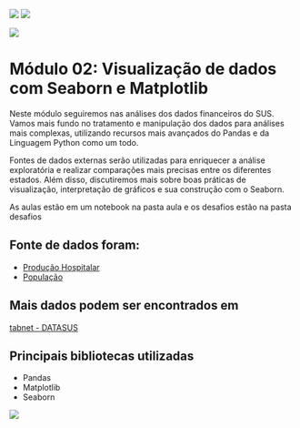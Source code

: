 ![](https://img.shields.io/github/last-commit/HenriqueCCdA/bootCampAluraDataScience?style=plasti&ccolor=blue)
![](https://img.shields.io/badge/Autor-Henrique%20C%20C%20de%20Andrade-blue)

![](https://play-lh.googleusercontent.com/E5OY3A9Nf-XieZN5Ah6KfPIDbFpLR_j5fFOLbl-aYDrRiFAvensqRJjZpWFRA_yyNg)
   

# Módulo 02: Visualização de dados com Seaborn e Matplotlib

Neste módulo seguiremos nas análises dos dados financeiros do SUS. Vamos mais fundo no tratamento e manipulação dos dados para análises mais complexas, utilizando recursos mais avançados do Pandas e da Linguagem Python como um todo.

Fontes de dados externas serão utilizadas para enriquecer a análise exploratória e realizar comparações mais precisas entre os diferentes estados. Além disso, discutiremos mais sobre boas práticas de visualização, interpretação de gráficos e sua construção com o Seaborn.

As aulas estão em um notebook na pasta aula e os desafios estão na pasta desafios

## Fonte de dados foram:

* [Produção Hospitalar](http://www2.datasus.gov.br/DATASUS/index.php?area=0202&id=11633&VObj=http://tabnet.datasus.gov.br/cgi/deftohtm.exe?sih/cnv/qi)
* [População](https://pt.wikipedia.org/wiki/Lista_de_unidades_federativas_do_Brasil_por_popula%C3%A7%C3%A3o)
## Mais dados podem ser encontrados em

[tabnet - DATASUS](https://datasus.saude.gov.br/informacoes-de-saude-tabnet/)

## Principais bibliotecas utilizadas

* Pandas
* Matplotlib 
* Seaborn

[<img src="https://img.shields.io/badge/mail-EA4335?style=flat-square&logo=Gmail&logoColor=white" />](henrique.ccda@gmail.com)
